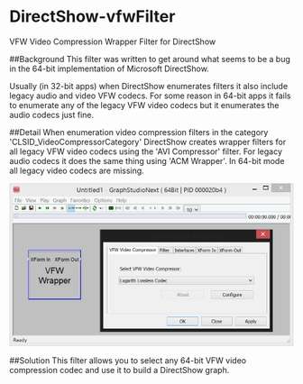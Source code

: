 # DirectShow-vfwFilter
VFW Video Compression Wrapper Filter for DirectShow

##Background
This filter was written to get around what seems to be a bug in the 64-bit implementation  of Microsoft DirectShow.

Usually (in 32-bit apps) when DirectShow enumerates filters it also include legacy audio and video VFW codecs.  For some reason in 64-bit apps it fails to enumerate any of the legacy VFW video codecs but it enumerates the audio codecs just fine.

##Detail
When enumeration video compression filters in the category 'CLSID_VideoCompressorCategory' DirectShow creates wrapper filters for all legacy VFW video codecs using the 'AVI Compressor' filter.  For legacy audio codecs it does the same thing using 'ACM Wrapper'.  In 64-bit mode all legacy video codecs are missing.

![alt tag](Docs/graph.png)

##Solution
This filter allows you to select any 64-bit VFW video compression codec and use it to build a DirectShow graph.
